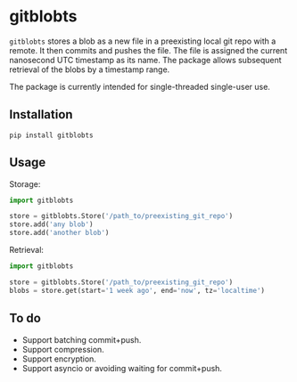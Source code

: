 # gitblobts

`gitblobts` stores a blob as a new file in a preexisting local git repo with a remote.
It then commits and pushes the file.
The file is assigned the current nanosecond UTC timestamp as its name.
The package allows subsequent retrieval of the blobs by a timestamp range.

The package is currently intended for single-threaded single-user use.

## Installation
`pip install gitblobts`

## Usage

Storage:
```python
import gitblobts

store = gitblobts.Store('/path_to/preexisting_git_repo')
store.add('any blob')
store.add('another blob')
```

Retrieval:
```python
import gitblobts

store = gitblobts.Store('/path_to/preexisting_git_repo')
blobs = store.get(start='1 week ago', end='now', tz='localtime')
```

## To do
* Support batching commit+push.
* Support compression.
* Support encryption.
* Support asyncio or avoiding waiting for commit+push.
